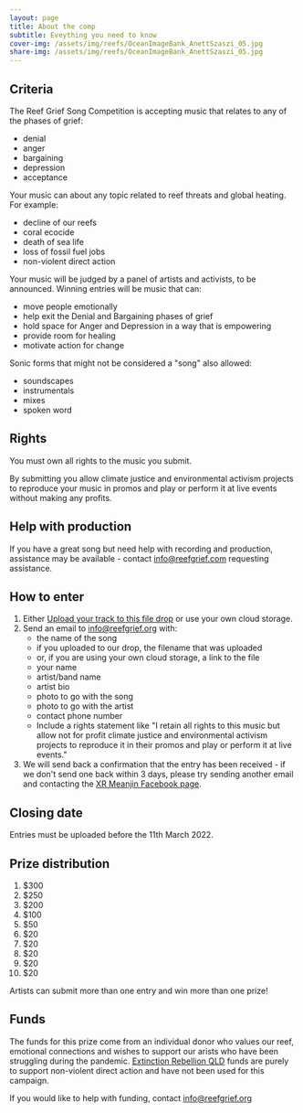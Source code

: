 ```yaml
---
layout: page
title: About the comp
subtitle: Eveything you need to know 
cover-img: /assets/img/reefs/OceanImageBank_AnettSzaszi_05.jpg
share-img: /assets/img/reefs/OceanImageBank_AnettSzaszi_05.jpg
---
```


## Criteria

The Reef Grief Song Competition is accepting music that relates to any of the phases of grief:

* denial
* anger
* bargaining
* depression
* acceptance

Your music can about any topic related to reef threats and global heating. For example:

* decline of our reefs
* coral ecocide
* death of sea life
* loss of fossil fuel jobs
* non-violent direct action

Your music will be judged by a panel of artists and activists, to be announced. Winning entries will be music that can:

* move people emotionally
* help exit the Denial and Bargaining phases of grief
* hold space for Anger and Depression in a way that is empowering 
* provide room for healing
* motivate action for change

Sonic forms that might not be considered a "song" also allowed:

* soundscapes
* instrumentals
* mixes
* spoken word

## Rights

You must own all rights to the music you submit.

By submitting you allow climate justice and environmental activism projects to reproduce your music in promos and play or perform it at live events without making any profits. 

## Help with production

If you have a great song but need help with recording and production, assistance may be available - contact  info@reefgrief.com requesting assistance. 

## How to enter

1. Either [Upload your track to this file drop](https://cloud2.organise.earth/s/3eEAyTob8LADz8f) or use your own cloud storage.
1. Send an email to info@reefgrief.org with:
    * the name of the song
    * if you uploaded to our drop, the filename that was uploaded
    * or, if you are using your own cloud storage, a link to the file 
    * your name
    * artist/band name
    * artist bio
    * photo to go with the song
    * photo to go with the artist
    * contact phone number
    * Include a rights statement like "I retain all rights to this music but allow not for profit climate justice and environmental activism projects to reproduce it in their promos and play or perform it at live events."
1. We will send back a confirmation that the entry has been received - if we don't send one back within 3 days, please try sending another email and contacting the [XR Meanjin Facebook page](https://www.facebook.com/xr.brisbane).

## Closing date

Entries must be uploaded before the 11th March 2022.

## Prize distribution

1. $300
2. $250
3. $200
4. $100
5. $50
6. $20
7. $20
8. $20
9. $20
10. $20

Artists can submit more than one entry and win more than one prize!

## Funds

The funds for this prize come from an individual donor who values our reef, emotional connections and wishes to support our arists who have been struggling during the pandemic. [Extinction Rebellion QLD](https://ausrebellion.earth) funds are purely to support non-violent direct action and have not been used for this campaign.

If you would like to help with funding, contact info@reefgrief.org 

